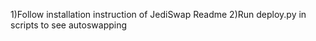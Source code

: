 1)Follow installation instruction of JediSwap Readme
2)Run deploy.py in scripts to see autoswapping
